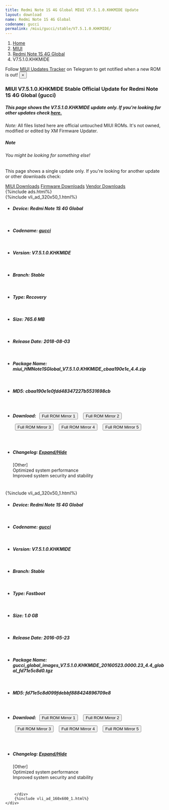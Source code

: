 ```yaml
---
title: Redmi Note 1S 4G Global MIUI V7.5.1.0.KHKMIDE Update
layout: download
name: Redmi Note 1S 4G Global
codename: gucci
permalink: /miui/gucci/stable/V7.5.1.0.KHKMIDE/
---
```

<nav aria-label="breadcrumb">
    <ol class="breadcrumb">
        <li class="breadcrumb-item"><a href="/">Home</a></li>
        <li class="breadcrumb-item"><a href="/miui/">MIUI</a></li>
        <li class="breadcrumb-item"><a href="/miui/gucci/">Redmi Note 1S 4G Global</a></li>
        <li class="breadcrumb-item active" aria-current="page">V7.5.1.0.KHKMIDE</li>
    </ol>
</nav>
<div class="alert alert-primary alert-dismissible fade show" role="alert">
    Follow <a href="https://t.me/MIUIUpdatesTracker" class="alert-link">MIUI Updates Tracker</a> on Telegram to get
    notified when a new ROM is out!
    <button type="button" class="close" data-dismiss="alert" aria-label="Close">
        <span aria-hidden="true">&times;</span>
    </button>
</div>
<div class="col-12 mx-auto">
    <h3 class="title bg-light p-2 rounded">MIUI V7.5.1.0.KHKMIDE Stable Official Update for Redmi Note 1S 4G Global (gucci)</h3>
    <h5>This page shows the V7.5.1.0.KHKMIDE update only. If you're looking for other updates check
        <a href="/miui/gucci/">here.</a></h5>
    <p><i>Note: </i>All files listed here are official untouched MIUI ROMs.
        It's not owned, modified or edited by XM Firmware Updater.</p>
    <div class="card">
        <div class="card-body">
            <h5 class="card-title">Note</h5>
            <h6 class="card-subtitle mb-2 text-muted">You might be looking for something else!</h6>
            <p class="card-text">This page shows a single update only.
                If you're looking for another update or other downloads check:</p>
            <a href="/miui/" class="card-link">MIUI Downloads</a>
            <a href="/firmware/" class="card-link">Firmware Downloads</a>
            <a href="/vendor/" class="card-link">Vendor Downloads</a>
        </div>
    </div>
    {%include ads.html%}
    <div class="row justify-content-center">
        <div class="col-10" id="downloads">
                    <div class="card card-body">
            {%include vli_ad_320x50_1.html%}
            <ul class="list-unstyled">
                <li style="padding-bottom: 10px;">
                    <h5><b>Device: </b>Redmi Note 1S 4G Global</h5>
                </li>
                <li style="padding-bottom: 10px;">
                    <h5><b>Codename: </b> <a href="/miui/gucci/" target="_blank">gucci</a> </h5>
                </li>
                <li style="padding-bottom: 10px;">
                    <h5><b>Version: </b>V7.5.1.0.KHKMIDE</h5>
                </li>
                <li style="padding-bottom: 10px;">
                    <h5><b>Branch: </b>Stable</h5>
                </li>
                <li style="padding-bottom: 10px;">
                    <h5><b>Type: </b>Recovery</h5>
                </li>
                <li style="padding-bottom: 10px;">
                    <h5><b>Size: </b>765.6 MB</h5>
                </li>
                <li style="padding-bottom: 10px;">
                    <h5><b>Release Date: </b>2018-08-03</h5>
                </li>
                <li style="padding-bottom: 10px;">
                    <h5><b>Package Name: </b><span id="filename" class="text-dark">miui_HMNote1SGlobal_V7.5.1.0.KHKMIDE_cbaa190e1e_4.4.zip</span></h5>
                </li>
                <li style="padding-bottom: 10px;">
                    <h5><b>MD5: </b><span id="md5" class="text-muted">cbaa190e1e0fdd48347227b5531698cb</span></h5>
                </li>
                <li style="padding-bottom: 10px;">
                    <h5><b>Download: </b> <button type="button" id="download" class="btn btn-primary" style="margin: 7px;" onclick="window.open('https://cdnorg.d.miui.com/V7.5.1.0.KHKMIDE/miui_HMNote1SGlobal_V7.5.1.0.KHKMIDE_cbaa190e1e_4.4.zip', '_blank');"><i class="fa fa-download"></i> Full ROM Mirror 1</button> <button type="button" id="download" class="btn btn-primary" style="margin: 7px;" onclick="window.open('https://bkt-sgp-miui-ota-update-alisgp.oss-ap-southeast-1.aliyuncs.com/V7.5.1.0.KHKMIDE/miui_HMNote1SGlobal_V7.5.1.0.KHKMIDE_cbaa190e1e_4.4.zip', '_blank');"><i class="fa fa-download"></i> Full ROM Mirror 2</button> <button type="button" id="download" class="btn btn-primary" style="margin: 7px;" onclick="window.open('https://bn.d.miui.com/V7.5.1.0.KHKMIDE/miui_HMNote1SGlobal_V7.5.1.0.KHKMIDE_cbaa190e1e_4.4.zip', '_blank');"><i class="fa fa-download"></i> Full ROM Mirror 3</button> <button type="button" id="download" class="btn btn-primary" style="margin: 7px;" onclick="window.open('https://bigota.d.miui.com/V7.5.1.0.KHKMIDE/miui_HMNote1SGlobal_V7.5.1.0.KHKMIDE_cbaa190e1e_4.4.zip', '_blank');"><i class="fa fa-download"></i> Full ROM Mirror 4</button> <button type="button" id="download" class="btn btn-primary" style="margin: 7px;" onclick="window.open('https://hugeota.d.miui.com/V7.5.1.0.KHKMIDE/miui_HMNote1SGlobal_V7.5.1.0.KHKMIDE_cbaa190e1e_4.4.zip', '_blank');"><i class="fa fa-download"></i> Full ROM Mirror 5</button></h5>
                </li>
                <li style="padding-bottom: 10px;">
                    <h5><b>Changelog: </b><a href="#gucci_1_changelog" data-toggle="collapse" role="button"
                            aria-expanded="false" aria-controls="gucci_1_changelog"> <i class="fa fa-arrow-down"
                                aria-hidden="true"></i> Expand/Hide</a></h5>
                    <div class="collapse" id="gucci_1_changelog">
                        <p id="changelog_text">[Other]<br>Optimized system performance<br>Improved system security and stability</p>
                    </div>
                </li>
            </ul>
        </div>
        <div class="card card-body">
            {%include vli_ad_320x50_1.html%}
            <ul class="list-unstyled">
                <li style="padding-bottom: 10px;">
                    <h5><b>Device: </b>Redmi Note 1S 4G Global</h5>
                </li>
                <li style="padding-bottom: 10px;">
                    <h5><b>Codename: </b> <a href="/miui/gucci/" target="_blank">gucci</a> </h5>
                </li>
                <li style="padding-bottom: 10px;">
                    <h5><b>Version: </b>V7.5.1.0.KHKMIDE</h5>
                </li>
                <li style="padding-bottom: 10px;">
                    <h5><b>Branch: </b>Stable</h5>
                </li>
                <li style="padding-bottom: 10px;">
                    <h5><b>Type: </b>Fastboot</h5>
                </li>
                <li style="padding-bottom: 10px;">
                    <h5><b>Size: </b>1.0 GB</h5>
                </li>
                <li style="padding-bottom: 10px;">
                    <h5><b>Release Date: </b>2016-05-23</h5>
                </li>
                <li style="padding-bottom: 10px;">
                    <h5><b>Package Name: </b><span id="filename" class="text-dark">gucci_global_images_V7.5.1.0.KHKMIDE_20160523.0000.23_4.4_global_fd71e5c8d0.tgz</span></h5>
                </li>
                <li style="padding-bottom: 10px;">
                    <h5><b>MD5: </b><span id="md5" class="text-muted">fd71e5c8d099fdebbf888424896709e8</span></h5>
                </li>
                <li style="padding-bottom: 10px;">
                    <h5><b>Download: </b> <button type="button" id="download" class="btn btn-primary" style="margin: 7px;" onclick="window.open('https://cdnorg.d.miui.com/V7.5.1.0.KHKMIDE/gucci_global_images_V7.5.1.0.KHKMIDE_20160523.0000.23_4.4_global_fd71e5c8d0.tgz', '_blank');"><i class="fa fa-download"></i> Full ROM Mirror 1</button> <button type="button" id="download" class="btn btn-primary" style="margin: 7px;" onclick="window.open('https://bkt-sgp-miui-ota-update-alisgp.oss-ap-southeast-1.aliyuncs.com/V7.5.1.0.KHKMIDE/gucci_global_images_V7.5.1.0.KHKMIDE_20160523.0000.23_4.4_global_fd71e5c8d0.tgz', '_blank');"><i class="fa fa-download"></i> Full ROM Mirror 2</button> <button type="button" id="download" class="btn btn-primary" style="margin: 7px;" onclick="window.open('https://bn.d.miui.com/V7.5.1.0.KHKMIDE/gucci_global_images_V7.5.1.0.KHKMIDE_20160523.0000.23_4.4_global_fd71e5c8d0.tgz', '_blank');"><i class="fa fa-download"></i> Full ROM Mirror 3</button> <button type="button" id="download" class="btn btn-primary" style="margin: 7px;" onclick="window.open('https://bigota.d.miui.com/V7.5.1.0.KHKMIDE/gucci_global_images_V7.5.1.0.KHKMIDE_20160523.0000.23_4.4_global_fd71e5c8d0.tgz', '_blank');"><i class="fa fa-download"></i> Full ROM Mirror 4</button> <button type="button" id="download" class="btn btn-primary" style="margin: 7px;" onclick="window.open('https://hugeota.d.miui.com/V7.5.1.0.KHKMIDE/gucci_global_images_V7.5.1.0.KHKMIDE_20160523.0000.23_4.4_global_fd71e5c8d0.tgz', '_blank');"><i class="fa fa-download"></i> Full ROM Mirror 5</button></h5>
                </li>
                <li style="padding-bottom: 10px;">
                    <h5><b>Changelog: </b><a href="#gucci_2_changelog" data-toggle="collapse" role="button"
                            aria-expanded="false" aria-controls="gucci_2_changelog"> <i class="fa fa-arrow-down"
                                aria-hidden="true"></i> Expand/Hide</a></h5>
                    <div class="collapse" id="gucci_2_changelog">
                        <p id="changelog_text">[Other]<br>Optimized system performance<br>Improved system security and stability</p>
                    </div>
                </li>
            </ul>
        </div>

        </div>
        {%include vli_ad_160x600_1.html%}
    </div>
</div>
